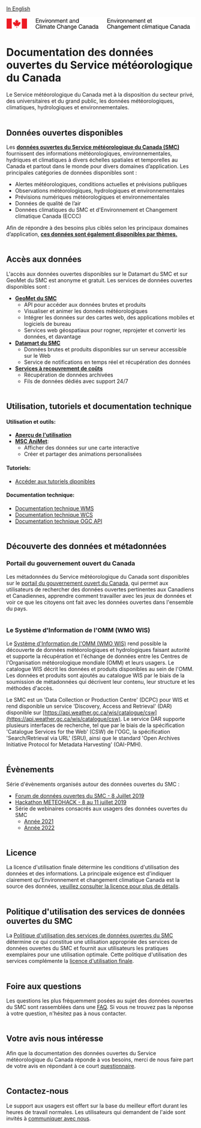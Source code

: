 [In English](readme_en.md)

![ECCC logo](img_eccc-logo.png)

# Documentation des données ouvertes du Service météorologique du Canada

Le Service météorologique du Canada met à la disposition du secteur privé, des universitaires et du grand public, les données météorologiques, climatiques, hydrologiques et environnementales.
</br></br>

## Données ouvertes disponibles

Les **[données ouvertes du Service météorologique du Canada (SMC)](msc-data/readme_fr.md)** fournissent des informations météorologiques, environnementales, hydriques et climatiques à divers échelles spatiales et temporelles au Canada et partout dans le monde pour divers domaines d’application. Les principales catégories de données disponibles sont :

* Alertes météorologiques, conditions actuelles et prévisions publiques
* Observations météorologiques, hydrologiques et environnementales
* Prévisions numériques météorologiques et environnementales
* Données de qualité de l’air
* Données climatiques du SMC et d'Environnement et Changement climatique Canada (ECCC)

Afin de répondre à des besoins plus ciblés selon les principaux domaines d’application, **[ces données sont également disponibles par thèmes.](msc-data-themes/readme_fr.md)**
</br></br>

## Accès aux données

L'accès aux données ouvertes disponibles sur le Datamart du SMC et sur GeoMet du SMC est anonyme et gratuit. Les services de données ouvertes disponibles sont :

* **[GeoMet du SMC](msc-geomet/readme_fr.md)**
    * API pour accéder aux données brutes et produits
    * Visualiser et animer les données météorologiques
    * Intégrer les données sur des cartes web, des applications mobiles et logiciels de bureau
    * Services web géospatiaux pour rogner, reprojeter et convertir les données, et davantage
* **[Datamart du SMC](msc-datamart/readme_fr.md)**
    * Données brutes et produits disponibles sur un serveur accessible sur le Web
    * Service de notifications en temps réel et récupération des données
* **[Services à recouvrement de coûts](cost-recovered/readme_fr.md)**
    * Récupération de données archivées
    * Fils de données dédiés avec support 24/7
    </br></br>

## Utilisation, tutoriels et documentation technique

#### <span class="badge badge-light">Utilisation et outils:</span>

* **[Aperçu de l'utilisation](usage/readme_fr.md)**
* **[MSC AniMet](msc-animet/readme_fr.md)**:
    * Afficher des données sur une carte interactive
    * Créer et partager des animations personalisées

#### <span class="badge badge-light">Tutoriels:</span>

* [Accéder aux tutoriels diponibles](usage/tutorials_fr.md)

#### <span class="badge badge-light">Documentation technique:</span>

* [Documentation technique WMS](msc-geomet/wms_fr.md)
* [Documentation technique WCS](msc-geomet/wcs_fr.md)
* [Documentation technique OGC API](msc-geomet/ogc_api_fr.md)
</br></br>

## Découverte des données et métadonnées

### Portail du gouvernement ouvert du Canada

Les métadonnées du Service météorologique du Canada sont disponibles sur le [portail du gouvernement ouvert du Canada](https://ouvert.canada.ca/fr/donnees-ouvertes), qui permet aux utilisateurs de rechercher des données ouvertes pertinentes aux Canadiens et Canadiennes, apprendre comment travailler avec les jeux de données et voir ce que les citoyens ont fait avec les données ouvertes dans l'ensemble du pays.
</br></br>

### Le Système d'Information de l'OMM (WMO WIS)

Le [Système d'Information de l'OMM (WMO WIS)](https://community.wmo.int/activity-areas/wis/wis-overview) rend possible la découverte de données météorologiques et hydrologiques faisant autorité et supporte la récupération et l'échange de données entre les Centres de l'Organisation météorologique mondiale (OMM) et leurs usagers. Le catalogue WIS décrit les données et produits disponibles au sein de l'OMM. Les données et produits sont ajoutés au catalogue WIS par le biais de la soumission de métadonnées qui décrivent leur contenu, leur structure et les méthodes d'accès.

Le SMC est un 'Data Collection or Production Centre' (DCPC) pour WIS et rend disponible un service 'Discovery, Access and Retrieval' (DAR) disponible sur [https://api.weather.gc.ca/wis/catalogue/csw](https://api.weather.gc.ca/wis/catalogue/csw). Le service DAR supporte plusieurs interfaces de recherche, tel que par le biais de la spécification 'Catalogue Services for the Web' (CSW) de l'OGC, la spécification 'Search/Retrieval via URL' (SRU), ainsi que le standard 'Open Archives Initiative Protocol for Metadata Harvesting' (OAI-PMH).
</br></br>

## Évènements

Série d'évènements organisés autour des données ouvertes du SMC :

* [Forum de données ouvertes du SMC - 8 Juillet 2019](events/2019-07_open-data-forum_fr.md)
* [Hackathon METEOHACK - 8 au 11 juillet 2019](events/2019-07_hackathon-METEOHACK_fr.md)
* Série de webinaires consacrés aux usagers des données ouvertes du SMC
    * [Année 2021](https://collaboration.cmc.ec.gc.ca/cmc/cmos/public_doc/events/StayConnected_Webinars_2021.pdf) 
    * [Année 2022](https://collaboration.cmc.ec.gc.ca/cmc/cmos/public_doc/events/StayConnected_Webinars_2022.pdf)
</br></br>

## Licence

La licence d'utilisation finale détermine les conditions d'utilisation des données et des informations. La principale exigence est d'indiquer clairement qu'Environnement et changement climatique Canada est la source des données, [veuillez consulter la licence pour plus de détails](licence/readme_fr.md).
</br></br>

## Politique d'utilisation des services de données ouvertes du SMC

La [Politique d'utilisation des services de données ouvertes du SMC](usage-policy/readme_fr.md) détermine ce qui constitue une utilisation appropriée des services de données ouvertes du SMC et fournit aux utilisateurs les pratiques exemplaires pour une utilisation optimale. Cette politique d'utilisation des services complémente la [licence d'utilisation finale](licence/readme_fr.md).
</br></br>

## Foire aux questions

Les questions les plus fréquemment posées au sujet des données ouvertes du SMC sont rassemblées dans une [FAQ](faq/readme_fr.md). Si vous ne trouvez pas la réponse à votre question, n'hésitez pas à nous contacter.
</br></br>

## Votre avis nous intéresse

Afin que la documentation des données ouvertes du Service météorologique du Canada réponde à vos besoins, merci de nous faire part de votre avis en répondant à ce court [questionnaire](https://eccc.sondage-survey.ca/f/s.aspx?s=42af4a30-525a-4514-8905-21c027aeea35&lang=FR).
</br></br>

## Contactez-nous

Le support aux usagers est offert sur la base du meilleur effort durant les heures de travail normales. Les utilisateurs qui demandent de l'aide sont invités à [communiquer avec nous](https://meteo.gc.ca/mainmenu/contact_us_f.html).

